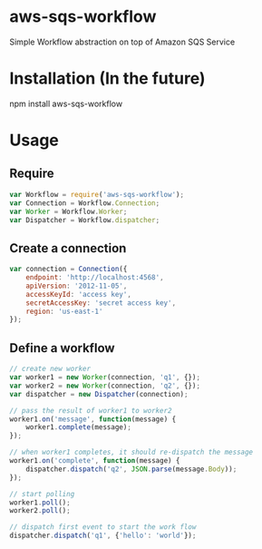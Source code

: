 # aws-sqs-workflow
Simple Workflow abstraction on top of Amazon SQS Service

# Installation (In the future)
npm install aws-sqs-workflow

# Usage

## Require
```javascript
var Workflow = require('aws-sqs-workflow');
var Connection = Workflow.Connection;
var Worker = Workflow.Worker;
var Dispatcher = Workflow.dispatcher;
```

## Create a connection
```javascript
var connection = Connection({
    endpoint: 'http://localhost:4568',
    apiVersion: '2012-11-05',
    accessKeyId: 'access key',
    secretAccessKey: 'secret access key',
    region: 'us-east-1'
});
```

## Define a workflow
```javascript
// create new worker
var worker1 = new Worker(connection, 'q1', {});
var worker2 = new Worker(connection, 'q2', {});
var dispatcher = new Dispatcher(connection);

// pass the result of worker1 to worker2
worker1.on('message', function(message) {
    worker1.complete(message);
});

// when worker1 completes, it should re-dispatch the message
worker1.on('complete', function(message) {
    dispatcher.dispatch('q2', JSON.parse(message.Body));
});

// start polling
worker1.poll();
worker2.poll();

// dispatch first event to start the work flow
dispatcher.dispatch('q1', {'hello': 'world'});
```
